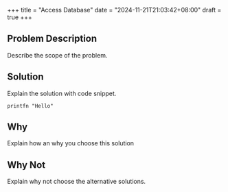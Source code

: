 +++
title = "Access Database"
date = "2024-11-21T21:03:42+08:00"
draft = true
+++

## Problem Description

Describe the scope of the problem.

## Solution

Explain the solution with code snippet.

```F#
printfn "Hello"
```

## Why

Explain how an why you choose this solution

## Why Not

Explain why not choose the alternative solutions.

